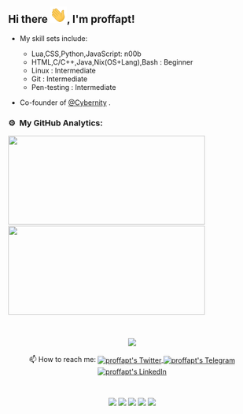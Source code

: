 <h2>Hi there <img src="https://raw.githubusercontent.com/ABSphreak/ABSphreak/master/gifs/Hi.gif" height="33px">, I'm proffapt!</h2>

<!-- ```cpp
#include<iostream>

class intro
{
  private:
    std::string name;
    std::string skill_set_array[5];
  public:
    intro(std::string name)
    {
      this->name = name;
    }
    intro &set_skill_set(void)
    {
        skill_set_array[0]="Linux";
        skill_set_array[1]="C/C++";
        skill_set_array[2]="Java";
        skill_set_array[3]="Git";
        skill_set_array[4]="Intermediate level pentesting";

        return *this;
    }

    void print_skill_set(void);
};

void intro::print_skill_set(void)
{
    std::cout<< name<<"'s "<< "skill set include: "<< std::endl;
        for(int i = 0; i<5; i++){
            std::cout<< "*"<< skill_set_array[i]<< std::endl;
        }
}

int main(){

    intro *proff = new intro("proffapt");
    (proff->set_skill_set()).print_skill_set();

return 0;
}
```  -->
   
* My skill sets include:
  - Lua,CSS,Python,JavaScript: n00b
  - HTML,C/C++,Java,Nix(OS+Lang),Bash : Beginner
  - Linux : Intermediate
  - Git : Intermediate
  - Pen-testing : Intermediate

* Co-founder of [@Cybernity](https://cybernity.org) .

### ⚙️ &nbsp;My GitHub Analytics:
<p align="left">
<a href="https://github.com/proffapt">
<img height="180em" width="400em" src="https://github-readme-stats-eight-theta.vercel.app/api?username=proffapt&show_icons=true&theme=nightowl&include_all_commits=true&count_private=true"/>
<img height="180em" width="400em" src="https://github-readme-stats-eight-theta.vercel.app/api/top-langs/?username=proffapt&layout=compact&langs_count=8&theme=nightowl"/>
</a>
</p>
<br/>
<p align = "center">
 <img src="https://activity-graph.herokuapp.com/graph?username=proffapt&theme=redical">
</p>  

<p align="center">
📫 How to reach me:   

<a href="https://twitter.com/proffapt">
  <img align="center" alt="proffapt's Twitter " width="22px" src="https://raw.githubusercontent.com/edent/SuperTinyIcons/master/images/svg/twitter.svg" />
</a>
<a href="https://t.me/proffapt">
  <img align="center" alt="proffapt's Telegram" width="22px" src="https://raw.githubusercontent.com/edent/SuperTinyIcons/master/images/svg/telegram.svg" />
</a>
<a href="https://www.linkedin.com/in/proffapt/">
  <img align="center" alt="proffapt's LinkedIn" width="22px" src="https://raw.githubusercontent.com/edent/SuperTinyIcons/master/images/svg/linkedin.svg" />
</a> 
</p>
<br />

<p align="center">
 <img src="https://komarev.com/ghpvc/?username=proffapt&style=flat-square"/>
 <img src="https://badges.pufler.dev/years/proffapt"/>
 <img src="https://badges.pufler.dev/repos/proffapt"/>
 <img src="https://badges.pufler.dev/commits/monthly/proffapt"/>
 <img src="https://img.shields.io/badge/dynamic/json?logo=github&label=GitHub+Followers&labelColor=282c34&color=181717&query=%24.data.totalSubs&url=https%3A%2F%2Fapi.spencerwoo.com%2Fsubstats%2F%3Fsource%3Dgithub%26queryKey%3Dproffapt&longCache=true"/>
</p>
